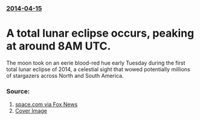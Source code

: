 ### [2014-04-15](/news/2014/04/15/index.md)

# A total lunar eclipse occurs, peaking at around 8AM UTC. 

The moon took on an eerie blood-red hue early Tuesday during the first total lunar eclipse of 2014, a celestial sight that wowed potentially millions of stargazers across North and South America.


### Source:

1. [space.com via Fox News](http://www.foxnews.com/science/2014/04/15/under-blood-moon-1st-total-lunar-eclipse-2014-wows-stargazers-photos/)
1. [Cover Image](http://a57.foxnews.com/images.foxnews.com/content/fox-news/science/2014/04/15/under-blood-moon-1st-total-lunar-eclipse-2014-wows-stargazers-photos/_jcr_content/par/featured-media/media-3.img.jpg/0/0/1445412896473.jpg?ve=1)
